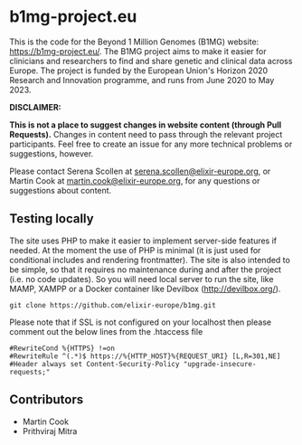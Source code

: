 # b1mg-project.eu

This is the code for the Beyond 1 Million Genomes (B1MG) website: https://b1mg-project.eu/. The B1MG project aims to make it easier for clinicians and researchers to find and  share genetic and clinical data across Europe. The project is funded by the European Union's Horizon 2020 Research and Innovation programme, and runs from June 2020 to May 2023.

**DISCLAIMER:**

**This is not a place to suggest changes in website content (through Pull Requests).** Changes in content need to pass through the relevant project participants. Feel free to create an issue for any more technical problems or suggestions, however.

Please contact Serena Scollen at serena.scollen@elixir-europe.org, or Martin Cook at martin.cook@elixir-europe.org, for
any questions or suggestions about content.

## Testing locally

The site uses PHP to make it easier to implement server-side features if needed. At the moment the use of PHP is minimal (it is just used for conditional includes and rendering frontmatter). The site is also intended to be simple, so that it requires no maintenance during and after the project (i.e. no code updates). So you will need local server to run the site, like MAMP, XAMPP or a Docker container like Devilbox (http://devilbox.org/). 

```
git clone https://github.com/elixir-europe/b1mg.git
```

Please note that if SSL is not configured on your localhost then please comment out the below lines from the .htaccess file
```
#RewriteCond %{HTTPS} !=on
#RewriteRule ^(.*)$ https://%{HTTP_HOST}%{REQUEST_URI} [L,R=301,NE]
#Header always set Content-Security-Policy "upgrade-insecure-requests;"
```

## Contributors

* Martin Cook
* Prithviraj Mitra
